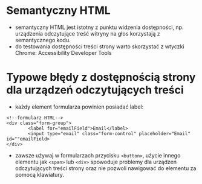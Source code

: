 # Semantyczny HTML

- semantyczny HTML jest istotny z punktu widzenia dostępności, np. urządzenia odczytujące treść witryny na głos korzystają z semantycznego kodu.
- do testowania dostępności treści strony warto skorzystać z wtyczki Chrome: Accessibility Developer Tools

# Typowe błędy z dostępnością strony dla urządzeń odczytujących treści
- każdy element formularza powinien posiadać label:<br>
```
<!--formularz HTML-->
<div class="form-group">
        <label for="emailField">Email</label>
        <input type="email" class="form-control" placeholder="Email" id=""emailField>
</div>
``` 
- zawsze używaj w formularzach przycisku ```<button>```, użycie innego elementu jak ```<span>``` lub ```<div>``` spowoduje problemy dla urządzeń odczytujących treści strony oraz nie pozwoli nawigować do elementu za pomocą klawiatury.